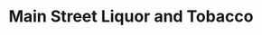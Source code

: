 ---
title: "Main Street Liquor and Tobacco"
url: /carbondale/main-street-liquor-and-tobacco/
shop: alcohol
---
